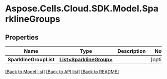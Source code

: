 # Aspose.Cells.Cloud.SDK.Model.SparklineGroups
## Properties

Name | Type | Description | Notes
------------ | ------------- | ------------- | -------------
**SparklineGroupList** | [**List&lt;SparklineGroup&gt;**](SparklineGroup.md) |  | [optional] 

[[Back to Model list]](../README.md#documentation-for-models) [[Back to API list]](../README.md#documentation-for-api-endpoints) [[Back to README]](../README.md)

